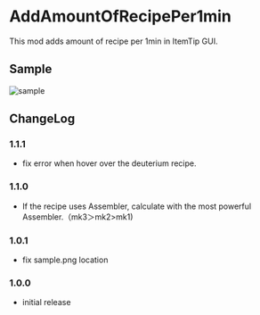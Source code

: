 # AddAmountOfRecipePer1min

This mod adds amount of recipe per 1min in ItemTip GUI.

## Sample

![sample](https://github.com/wokdok/AddAmountOfRecipePer1min/blob/master/sample.png?raw=true "sample")

## ChangeLog

### 1.1.1
* fix error when hover over the deuterium recipe.

### 1.1.0
* If the recipe uses Assembler, calculate with the most powerful Assembler.（mk3＞mk2>mk1)

### 1.0.1
* fix sample.png location

### 1.0.0
* initial release
